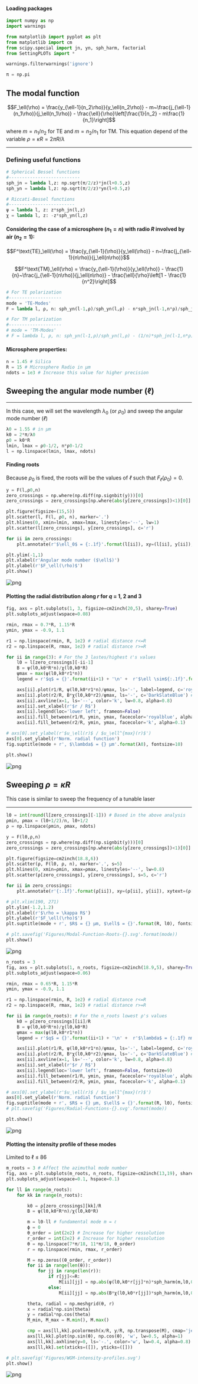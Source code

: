 #### Loading packages


```python
import numpy as np
import warnings

from matplotlib import pyplot as plt
from matplotlib import cm
from scipy.special import jn, yn, sph_harm, factorial
from SettingPLOTs import *

warnings.filterwarnings('ignore')

π = np.pi
```

## The modal function

$$F_\ell(\rho) = \frac{y_{\ell-1}(n_2\rho)}{y_\ell(n_2\rho)} - m~\frac{j_{\ell-1}(n_1\rho)}{j_\ell(n_1\rho)} - \frac{\ell}{\rho}\left[\frac{1}{n_2} - m\frac{1}{n_1}\right]$$

where $m=n_1/n_2$ for TE and $m=n_2/n_1$ for TM. This equation depend of the variable $ρ=κR=2πR/λ$

<hr />

### Defining useful functions


```python
# Spherical Bessel functions
#---------------------------
sph_jn = lambda l,z: np.sqrt(π/2/z)*jn(l+0.5,z)
sph_yn = lambda l,z: np.sqrt(π/2/z)*yn(l+0.5,z)

# Riccati-Bessel functions
#-------------------------
ψ = lambda l, z: z*sph_jn(l,z)
χ = lambda l, z: -z*sph_yn(l,z)
```

#### Considering the case of a microsphere ($n_1=n$) with radio $R$ involved by air ($n_2=1$):

$$F^\text{TE}_\ell(\rho) = \frac{y_{\ell-1}(\rho)}{y_\ell(\rho)} - n~\frac{j_{\ell-1}(n\rho)}{j_\ell(n\rho)}$$

$$F^\text{TM}_\ell(\rho) = \frac{y_{\ell-1}(\rho)}{y_\ell(\rho)} - \frac{1}{n}~\frac{j_{\ell-1}(n\rho)}{j_\ell(n\rho)} - \frac{\ell}{\rho}\left[1 - \frac{1}{n^2}\right]$$


```python
# For TE polarization
#--------------------
mode = 'TE-Modes'
F = lambda l, ρ, n: sph_yn(l-1,ρ)/sph_yn(l,ρ) - n*sph_jn(l-1,n*ρ)/sph_jn(l,n*ρ)

# For TM polarization
#--------------------
# mode = 'TM-Modes'
# F = lambda l, ρ, n: sph_yn(l-1,ρ)/sph_yn(l,ρ) - (1/n)*sph_jn(l-1,n*ρ)/sph_jn(l,n*ρ) - (l/ρ)*(1-1/n**2)
```

#### Microsphere properties:


```python
n = 1.45 # Silica
R = 15 # Microsphere Radio in μm
ndots = 1e3 # Increase this value for higher precision
```

## Sweeping the angular mode number ($\ell$)
<hr />

In this case, we will set the wavelength $λ_0$ (or $ρ_0$) and sweep the angular mode number ($ℓ$)


```python
λ0 = 1.55 # in μm
k0 = 2*π/λ0
ρ0 = k0*R
lmin, lmax = ρ0-1/2, n*ρ0-1/2
l = np.linspace(lmin, lmax, ndots)
```

#### Finding roots
Because $ρ_0$ is fixed, the roots will be the values of $ℓ$ such that $F_ℓ(ρ_0)=0$.


```python
y = F(l,ρ0,n)
zero_crossings = np.where(np.diff(np.signbit(y)))[0]
zero_crossings = zero_crossings[np.where(abs(y[zero_crossings])<1)[0]]

plt.figure(figsize=(15,5))
plt.scatter(l, F(l, ρ0, n), marker='.')
plt.hlines(0, xmin=lmin, xmax=lmax, linestyles='--', lw=1)
plt.scatter(l[zero_crossings], y[zero_crossings], c='r')

for ii in zero_crossings:
    plt.annotate(r'$\ell_0$ = {:.1f}'.format(l[ii]), xy=(l[ii], y[ii]), xytext=(l[ii]+0.05, y[ii]+0.05), rotation=85,)

plt.ylim(-1,1)
plt.xlabel(r'Angular mode number ($\ell$)')
plt.ylabel(r'$F_\ell(\rho)$')
plt.show()
```


![png](/Figures/output_12_0.png)


#### Plotting the radial distribution along $r$ for $q$ = 1, 2 and 3


```python
fig, axs = plt.subplots(1, 3, figsize=cm2inch(20,5), sharey=True)
plt.subplots_adjust(wspace=0.08)

rmin, rmax = 0.7*R, 1.15*R
ymin, ymax = -0.9, 1.1

r1 = np.linspace(rmin, R, 1e2) # radial distance r<=R
r2 = np.linspace(R, rmax, 1e2) # radial distance r>=R

for ii in range(3): # For the 3 lastes/highest ℓ's values
    l0 = l[zero_crossings][-ii-1]
    B = ψ(l0,k0*R*n)/χ(l0,k0*R)
    ψmax = max(ψ(l0,k0*r1*n))
    legend = r'$q$ = {}'.format(ii+1) + '\n' +  r'$\ell \sim${:.1f}'.format(l0)

    axs[ii].plot(r1/R, ψ(l0,k0*r1*n)/ψmax, ls='-', label=legend, c='royalblue') # Radial distribuition r<=R
    axs[ii].plot(r2/R, B*χ(l0,k0*r2)/ψmax, ls='-', c='DarkSlateBlue') # Radial distribuition r>=R
    axs[ii].axvline(x=1, ls='--', color='k', lw=0.8, alpha=0.8)
    axs[ii].set_xlabel(r'$r / R$')
    axs[ii].legend(loc='lower left', frameon=False)
    axs[ii].fill_between(r1/R, ymin, ymax, facecolor='royalblue', alpha=0.1)    
    axs[ii].fill_between(r2/R, ymin, ymax, facecolor='k', alpha=0.1)    

# axs[0].set_ylabel(r'$u_\ell(r)$ / $u_\ell^{max}(r)$')
axs[0].set_ylabel(r'Norm. radial function')
fig.suptitle(mode + r', $\lambda$ = {} μm'.format(λ0), fontsize=10)

plt.show()
```


![png](/Figures/output_14_0.png)


## Sweeping $ρ=κR$
This case is similar to sweep the frequency of a tunable laser
<hr />


```python
l0 = int(round(l[zero_crossings][-1])) # Based in the above analysis
ρmin, ρmax = (l0+1/2)/n, l0+1/2
ρ = np.linspace(ρmin, ρmax, ndots)
```


```python
y = F(l0,ρ,n)
zero_crossings = np.where(np.diff(np.signbit(y)))[0]
zero_crossings = zero_crossings[np.where(abs(y[zero_crossings])<1)[0]]

plt.figure(figsize=cm2inch(18.8,6))
plt.scatter(ρ, F(l0, ρ, n), marker='.', s=5)
plt.hlines(0, xmin=ρmin, xmax=ρmax, linestyles='--', lw=0.8)
plt.scatter(ρ[zero_crossings], y[zero_crossings], s=5, c='r')

for ii in zero_crossings:
    plt.annotate(r'{:.1f}'.format(ρ[ii]), xy=(ρ[ii], y[ii]), xytext=(ρ[ii]-1.5, y[ii]+0.1), rotation=85, fontsize=8,)

# plt.xlim(190, 271)
plt.ylim(-1.2,1.2)
plt.xlabel(r'$\rho = \kappa R$')
plt.ylabel(r'$F_\ell(\rho)$')
plt.suptitle(mode + r', $R$ = {} μm, $\ell$ = {}'.format(R, l0), fontsize=10)

# plt.savefig('Figures/Modal-Function-Roots-{}.svg'.format(mode))
plt.show()
```


![png](/Figures/output_17_0.png)



```python
n_roots = 3
fig, axs = plt.subplots(1, n_roots, figsize=cm2inch(18.9,5), sharey=True)
plt.subplots_adjust(wspace=0.06)

rmin, rmax = 0.65*R, 1.15*R
ymin, ymax = -0.9, 1.1

r1 = np.linspace(rmin, R, 1e2) # radial distance r<=R
r2 = np.linspace(R, rmax, 1e2) # radial distance r>=R

for ii in range(n_roots): # For the n_roots lowest ρ's values
    k0 = ρ[zero_crossings][ii]/R
    B = ψ(l0,k0*R*n)/χ(l0,k0*R)
    ψmax = max(ψ(l0,k0*r1*n))
    legend = r'$q$ = {}'.format(ii+1) + '\n' +  r'$\lambda$ = {:.1f} nm'.format(1e3*2*π/k0)

    axs[ii].plot(r1/R, ψ(l0,k0*r1*n)/ψmax, ls='-', label=legend, c='royalblue') # Radial distribuition r<=R
    axs[ii].plot(r2/R, B*χ(l0,k0*r2)/ψmax, ls='-', c='DarkSlateBlue') # Radial distribuition r>=R
    axs[ii].axvline(x=1, ls='--', color='k', lw=0.8, alpha=0.8)
    axs[ii].set_xlabel(r'$r / R$')
    axs[ii].legend(loc='lower left', frameon=False, fontsize=9)
    axs[ii].fill_between(r1/R, ymin, ymax, facecolor='royalblue', alpha=0.1)    
    axs[ii].fill_between(r2/R, ymin, ymax, facecolor='k', alpha=0.1)    

# axs[0].set_ylabel(r'$u_\ell(r)$ / $u_\ell^{max}(r)$')
axs[0].set_ylabel(r'Norm. radial function')
fig.suptitle(mode + r', $R$ = {} μm, $\ell$ = {}'.format(R, l0), fontsize=10)
# plt.savefig('Figures/Radial-Functions-{}.svg'.format(mode))

plt.show()
```


![png](/Figures/output_18_0.png)


#### Plotting the intensity profile of these modes

Limited to $\ell$ $\leq$ 86


```python
m_roots = 3 # Affect the azimuthal mode number
fig, axs = plt.subplots(m_roots, n_roots, figsize=cm2inch(13,19), sharey=True)
plt.subplots_adjust(wspace=0.1, hspace=0.1)

for ll in range(m_roots):
    for kk in range(n_roots):

        k0 = ρ[zero_crossings][kk]/R
        B = ψ(l0,k0*R*n)/χ(l0,k0*R)

        m = l0-ll # fundamental mode m = ℓ
        ϕ = 0
        θ_order = int(2e2) # Increase for higher ressolution
        r_order = int(2e2) # Increase for higher ressolution
        θ = np.linspace(7*π/18, 11*π/18, θ_order)
        r = np.linspace(rmin, rmax, r_order)

        M = np.zeros((θ_order, r_order))
        for ii in range(len(θ)):
            for jj in range(len(r)):
                if r[jj]<=R:
                    M[ii][jj] = np.abs(ψ(l0,k0*r[jj]*n)*sph_harm(m,l0,0,θ[ii]))**2
                else:
                    M[ii][jj] = np.abs(B*χ(l0,k0*r[jj])*sph_harm(m,l0,0,θ[ii]))**2

        theta, radial = np.meshgrid(θ, r)
        x = radial*np.sin(theta)
        y = radial*np.cos(theta)
        M_min, M_max = M.min(), M.max()

        cmp = axs[ll,kk].pcolormesh(x/R, y/R, np.transpose(M), cmap='jet', vmin=M_min, vmax=M_max, rasterized=True)
        axs[ll,kk].plot(np.sin(θ), np.cos(θ), 'w', lw=0.5, alpha=1)
        axs[ll,kk].axhline(y=0, ls='-.', color='w', lw=0.4, alpha=0.8)
        axs[ll,kk].set(xticks=([]), yticks=([]))

# plt.savefig('Figures/WGM-intensity-profiles.svg')
plt.show()
```


![png](/Figures/output_20_0.png)

